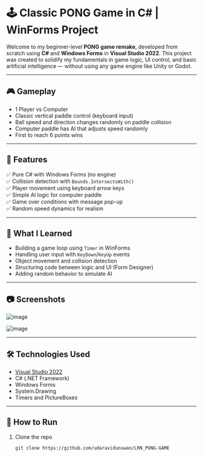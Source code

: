 # 🕹️ Classic PONG Game in C# | WinForms Project

Welcome to my beginner-level **PONG game remake**, developed from scratch using **C#** and **Windows Forms** in **Visual Studio 2022**. This project was created to solidify my fundamentals in game logic, UI control, and basic artificial intelligence — without using any game engine like Unity or Godot.

---

## 🎮 Gameplay

- 1 Player vs Computer
- Classic vertical paddle control (keyboard input)
- Ball speed and direction changes randomly on paddle collision
- Computer paddle has AI that adjusts speed randomly
- First to reach 6 points wins

---

## 🚀 Features

✅ Pure C# with Windows Forms (no engine)  
✅ Collision detection with `Bounds.IntersectsWith()`  
✅ Player movement using keyboard arrow keys  
✅ Simple AI logic for computer paddle  
✅ Game over conditions with message pop-up  
✅ Random speed dynamics for realism

---

## 🧠 What I Learned

- Building a game loop using `Timer` in WinForms
- Handling user input with `KeyDown`/`KeyUp` events
- Object movement and collision detection
- Structuring code between logic and UI (Form Designer)
- Adding random behavior to simulate AI

---

## 📷 Screenshots

![image](https://github.com/user-attachments/assets/152054ed-f407-401b-900d-671083a75fe5)

![image](https://github.com/user-attachments/assets/9ba9fb11-efc5-4064-94d9-a4071f1d34fb)


---

## 🛠️ Technologies Used

- [Visual Studio 2022](https://visualstudio.microsoft.com/)
- C# (.NET Framework)
- Windows Forms
- System.Drawing
- Timers and PictureBoxes

---

## 🧾 How to Run

1. Clone the repo  
   ```bash
   git clone https://github.com/udaravidunuwan/LRN_PONG-GAME
